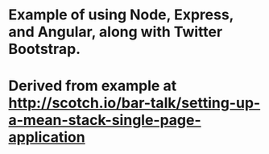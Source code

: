 # Example of using Node, Express, and Angular, along with Twitter Bootstrap.

# Derived from example at http://scotch.io/bar-talk/setting-up-a-mean-stack-single-page-application

